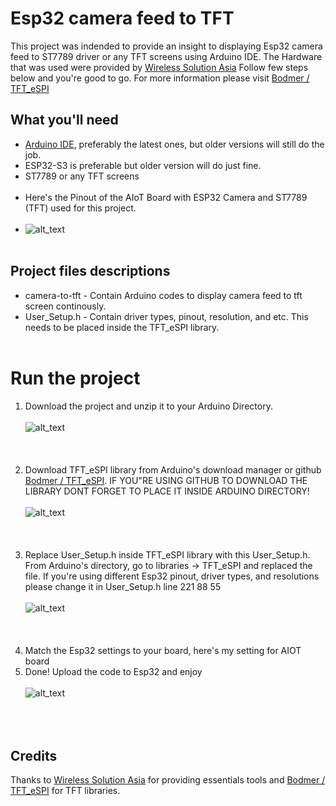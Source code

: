 # Esp32 camera feed to TFT
This project was indended to provide an insight to displaying Esp32 camera feed to ST7789 driver or any TFT screens using Arduino IDE. The Hardware that was used were provided by [Wireless Solution Asia](https://wirelesssolution.asia/) Follow few steps below and you're good to go. For more information please visit [Bodmer / TFT_eSPI](https://github.com/Bodmer/TFT_eSPI/blob/master/README.md)
## What you'll need
- [Arduino IDE](https://www.arduino.cc/en/software), preferably the latest ones, but older versions will still do the job.
- ESP32-S3 is preferable but older version will do just fine.
- ST7789 or any TFT screens <br/> <br/>
- Here's the Pinout of the AIoT Board with ESP32 Camera and ST7789 (TFT) used for this project. <br/> <br/>
- ![alt_text](/images_for_readme/pinout.PNG)
 <br/> <br/>
## Project files descriptions
- camera-to-tft - Contain Arduino codes to display camera feed to tft screen continously.
- User_Setup.h - Contain driver types, pinout, resolution, and etc. This needs to be placed inside the TFT_eSPI library.  <br/> <br/>
 # Run the project
1. Download the project and unzip it to your Arduino Directory. <br/> <br/>
![alt_text](/images_for_readme/pinout.PNG)
 <br/> <br/> <br/> <br/>
2. Download TFT_eSPI library from Arduino's download manager or github [Bodmer / TFT_eSPI](https://github.com/Bodmer/TFT_eSPI/blob/master/README.md). IF YOU"RE USING GITHUB TO DOWNLOAD THE LIBRARY DONT FORGET TO PLACE IT INSIDE ARDUINO DIRECTORY!<br/> <br/>
![alt_text](/images_for_readme/pinout.PNG)
 <br/> <br/> <br/> <br/>
3. Replace User_Setup.h inside TFT_eSPI library with this User_Setup.h. From Arduino's directory, go to libraries -> TFT_eSPI and replaced the file.
If you're using different Esp32 pinout, driver types, and resolutions please change it in User_Setup.h line 221 88 55  <br/> <br/>
![alt_text](/images_for_readme/pinout.PNG)
 <br/> <br/> <br/> <br/>
5. Match the Esp32 settings to your board, here's my setting for AIOT board
4. Done! Upload the code to Esp32 and enjoy  <br/> <br/>
![alt_text](/images_for_readme/pinout.PNG)
 <br/> <br/> <br/> <br/>
## Credits
Thanks to [Wireless Solution Asia](https://wirelesssolution.asia/) for providing essentials tools and [Bodmer / TFT_eSPI](https://github.com/Bodmer/TFT_eSPI/blob/master/README.md) for TFT libraries.
